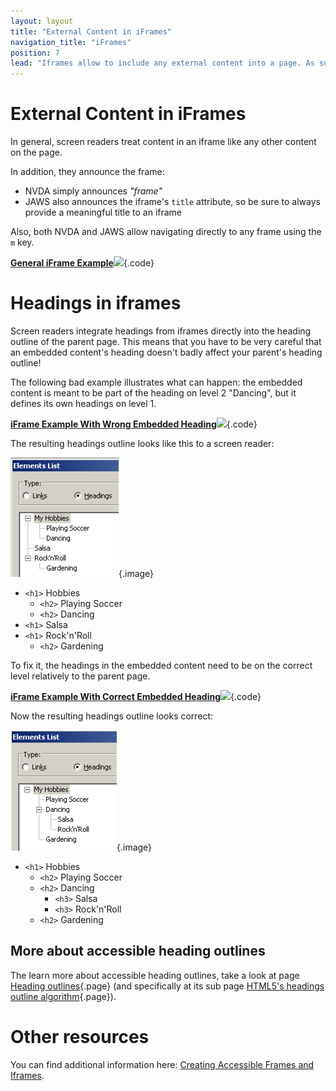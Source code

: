 ```yaml
---
layout: layout
title: "External Content in iFrames"
navigation_title: "iFrames"
position: 7
lead: "Iframes allow to include any external content into a page. As such, precaution must be taken that external content doesn't mess up the semantics of your content!"
---
```


# External Content in iFrames

In general, screen readers treat content in an iframe like any other content on the page.

In addition, they announce the frame:

- NVDA simply announces _"frame"_
- JAWS also announces the iframe's `title` attribute, so be sure to always provide a meaningful title to an iframe

Also, both NVDA and JAWS allow navigating directly to any frame using the `m` key.

[**General iFrame Example**![](https://s3-us-west-2.amazonaws.com/i.cdpn.io/1279260.aybwMM.small.c05e6cd2-1c8b-44aa-9d0b-65417ded8708.png)](https://codepen.io/accessibility-developer-guide/pen/aybwMM){.code}

# Headings in iframes

Screen readers integrate headings from iframes directly into the heading outline of the parent page. This means that you have to be very careful that an embedded content's heading doesn't badly affect your parent's heading outline!

The following bad example illustrates what can happen: the embedded content is meant to be part of the heading on level 2 "Dancing", but it defines its own headings on level 1.

[**iFrame Example With Wrong Embedded Heading**![](https://s3-us-west-2.amazonaws.com/i.cdpn.io/1279260.BdNBVG.small.8bfd8393-09a4-473c-8970-7a23e118cb26.png)](https://codepen.io/accessibility-developer-guide/pen/BdNBVG){.code}

The resulting headings outline looks like this to a screen reader:

![Bad heading outline](_media/bad-heading-outline.png){.image}

- `<h1>` Hobbies
    - `<h2>` Playing Soccer
    - `<h2>` Dancing
- `<h1>` Salsa
- `<h1>` Rock'n'Roll
    - `<h2>` Gardening

To fix it, the headings in the embedded content need to be on the correct level relatively to the parent page.

[**iFrame Example With Correct Embedded Heading**![](https://s3-us-west-2.amazonaws.com/i.cdpn.io/1279260.oeXvRp.small.4fd6f01b-19e9-42a3-bb00-e232b3be1960.png)](https://codepen.io/accessibility-developer-guide/pen/oeXvRp){.code}

Now the resulting headings outline looks correct:

![Correct heading outline](_media/correct-heading-outline.png){.image}

- `<h1>` Hobbies
    - `<h2>` Playing Soccer
    - `<h2>` Dancing
        - `<h3>` Salsa
        - `<h3>` Rock'n'Roll
    - `<h2>` Gardening

## More about accessible heading outlines

The learn more about accessible heading outlines, take a look at page [Heading outlines](/code-examples-of-common-patterns-and-daily-requirements/heading-outlines){.page} (and specifically at its sub page [HTML5's headings outline algorithm](/code-examples-of-common-patterns-and-daily-requirements/heading-outlines/html5s-headings-outline-algorithm){.page}).

# Other resources

You can find additional information here: [Creating Accessible Frames and Iframes](http://webaim.org/techniques/frames/).